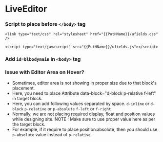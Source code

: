 # LiveEditor

### Script to place before `</body>` tag

`<link type="text/css" rel="stylesheet" href="{{PutHName}}/ufields.css" />`

`<script type="text/javascript" src="{{PutHName}}/ufields.js"></script>`

### Add `id=blbodymain` in `<body>` tag

### Issue with Editor Area on Hover?
- Sometimes, editor area is not showing in proper size due to that block's placement.
- Here, you need to place Attribute data-block="d-block p-relative f-left" in target block.
- Here, you can add following values separated by space.
   `d-inline` or `d-block`
   `p-relative` or `p-absolute`
   `f-left` or `f-right`
- Normally, we are not placing required display, float and position values while designing site.
NOTE : Make sure to use proper value here as per the target block.
- For example, if it require to place position:absolute, then you should use `p-absolute` value instead of `p-relative`.
  <img scr="https://raw.githubusercontent.com/githubbyad/Homepage-Editor/main/screenshots/block.png">
